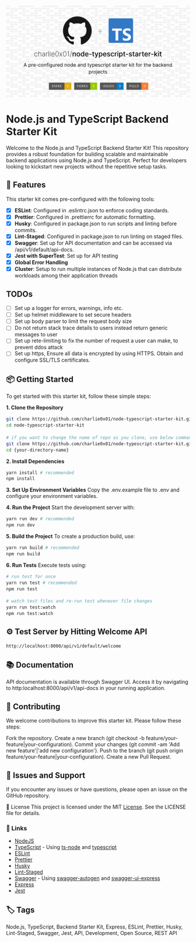 <img src="./public/images/repo-banner.png" alt="repo-banner" />

# Node.js and TypeScript Backend Starter Kit

Welcome to the Node.js and TypeScript Backend Starter Kit! This repository provides a robust foundation for building scalable and maintainable backend applications using Node.js and TypeScript. Perfect for developers looking to kickstart new projects without the repetitive setup tasks.

## 🚀 Features

This starter kit comes pre-configured with the following tools:

- [x] **ESLint**: Configured in .eslintrc.json to enforce coding standards.
- [x] **Prettier**: Configured in .prettierrc for automatic formatting.
- [x] **Husky**: Configured in package.json to run scripts and linting before commits.
- [x] **Lint-Staged**: Configured in package.json to run linting on staged files.
- [x] **Swagger**: Set up for API documentation and can be accessed via /api/v1/default/api-docs.
- [x] **Jest with SuperTest**: Set up for API testing
- [x] **Global Error Handling**
- [x] **Cluster**: Setup to run multiple instances of Node.js that can distribute workloads among their application threads

## TODOs

- [ ] Set up a logger for errors, warnings, info etc.
- [ ] Set up helmet middleware to set secure headers
- [ ] Set up body parser to limit the request body size
- [ ] Do not return stack trace details to users instead return generic messages to user
- [ ] Set up rete-limiting to fix the number of request a user can make, to prevent ddos attack
- [ ] Set up https, Ensure all data is encrypted by using HTTPS. Obtain and configure SSL/TLS certificates.

## 📦 Getting Started

To get started with this starter kit, follow these simple steps:

**1. Clone the Repository**

```bash
git clone https://github.com/charlie0x01/node-typescript-starter-kit.git
cd node-typescript-starter-kit

# if you want to change the name of repo as you clone, use below command
git clone https://github.com/charlie0x01/node-typescript-starter-kit.git {your-directory-name-here}
cd {your-directory-name}
```

**2. Install Dependencies**

```bash
yarn install # recommended
npm install
```

**3. Set Up Environment Variables**
Copy the .env.example file to .env and configure your environment variables.

**4. Run the Project**
Start the development server with:

```bash
yarn run dev # recommended
npm run dev
```

**5. Build the Project**
To create a production build, use:

```bash
yarn run build # recommended
npm run build
```

**6. Run Tests**
Execute tests using:

```bash
# run test for once
yarn run test # recommended
npm run test

# watch test files and re-run test whenever file changes
yarn run test:watch
npm run test:watch
```

## ⚙️ Test Server by Hitting Welcome API

```bash
http://localhost:8000/api/v1/default/welcome
```

## 📚 Documentation

API documentation is available through Swagger UI. Access it by navigating to http:localhost:8000/api/v1/api-docs in your running application.

## 🤝 Contributing

We welcome contributions to improve this starter kit. Please follow these steps:

Fork the repository.
Create a new branch (git checkout -b feature/your-feature|your-configuration).
Commit your changes (git commit -am 'Add new feature'|'add new configuration').
Push to the branch (git push origin feature/your-feature|your-configuration).
Create a new Pull Request.

## 🚨 Issues and Support

If you encounter any issues or have questions, please open an issue on the GitHub repository.

📄 License
This project is licensed under the MIT [License](./License). See the LICENSE file for details.

### 🔗 Links

- [NodeJS](https://nodejs.org/en/learn/getting-started/introduction-to-nodejs)
- [TypeScript](https://www.typescriptlang.org/docs/handbook/intro.html) - Using [ts-node](https://www.npmjs.com/package/ts-node) and [typescript](https://www.npmjs.com/package/typescript)
- [ESLint](https://eslint.org/docs/latest/use/getting-started)
- [Prettier](https://prettier.io/docs/en/install.html)
- [Husky](https://typicode.github.io/husky/get-started.html)
- [Lint-Staged](https://www.npmjs.com/package/lint-staged)
- [Swagger](https://swagger.io/docs/specification/basic-structure/) - Using [swagger-autogen](https://swagger-autogen.github.io/docs/getting-started/quick-start/) and [swagger-ui-express](https://www.npmjs.com/package/swagger-ui-express)
- [Express](https://expressjs.com/en/starter/installing.html)
- [Jest](https://jestjs.io/docs/getting-started)

## 🏷️ Tags

Node.js, TypeScript, Backend Starter Kit, Express, ESLint, Prettier, Husky, Lint-Staged, Swagger, Jest, API, Development, Open Source, REST API
